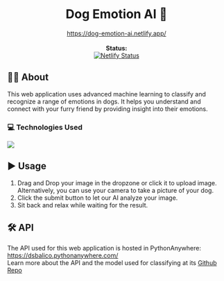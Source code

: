 <h1 align="center">Dog Emotion AI 🐶</h1>
<p align="center">
  <a href="https://dogemotion-ai.netlify.app/">https://dog-emotion-ai.netlify.app/</a> 
  <br /><br />
  <strong>Status:</strong> 
  <br />
  <a href="https://app.netlify.com/sites/dsbalico/deploys" target="_blank">
		<img src="https://api.netlify.com/api/v1/badges/da608f40-26cb-48aa-910f-56fa61f39518/deploy-status" alt="Netlify Status" />
	</a>
</p>

## 💁🏼 About
This web application uses advanced machine learning to classify and recognize a range of emotions in dogs. It helps you understand and connect with your furry friend by providing insight into their emotions.

### 💻 Technologies Used
<img src="https://skillicons.dev/icons?i=html,css,js,react,tailwindcss,nodejs,netlify&perline=7" />

## ▶️ Usage
1. Drag and Drop your image in the dropzone or click it to upload image. Alternatively, you can use your camera to take a picture of your dog.
2. Click the submit button to let our AI analyze your image.
3. Sit back and relax while waiting for the result.

## 🛠️ API
The API used for this web application is hosted in PythonAnywhere: https://dsbalico.pythonanywhere.com/  
Learn more about the API and the model used for classifying at its [Github Repo](https://github.com/daniel-balico/pyprojects-api)

